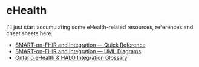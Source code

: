 # eHealth

I'll just start accumulating some eHealth-related resources, references and cheat sheets here.

- [SMART-on-FHIR and Integration — Quick Reference](quick_ref.md)
- [SMART-on-FHIR and Integration — UML Diagrams](smart-fhir.md)
- [Ontario eHealth & HALO Integration Glossary](gloss_ontario_halo.md)
